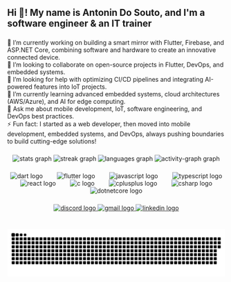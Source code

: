 <h2 align="left">Hi 👋! My name is Antonin Do Souto, and I'm a software engineer & an IT trainer</h2>

###

<p align="left">🔭 I’m currently working on building a smart mirror with Flutter, Firebase, and ASP.NET Core, combining software and hardware to create an innovative connected device.<br>👯 I’m looking to collaborate on open-source projects in Flutter, DevOps, and embedded systems.<br>🤝 I’m looking for help with optimizing CI/CD pipelines and integrating AI-powered features into IoT projects.<br>🌱 I’m currently learning advanced embedded systems, cloud architectures (AWS/Azure), and AI for edge computing.<br>💬 Ask me about mobile development, IoT, software engineering, and DevOps best practices.<br>⚡ Fun fact: I started as a web developer, then moved into mobile development, embedded systems, and DevOps, always pushing boundaries to build cutting-edge solutions!</p>

###

<div align="center">
  <img src="https://github-readme-stats.vercel.app/api?username=avainfo&hide_title=true&hide_rank=false&show_icons=true&include_all_commits=true&count_private=false&disable_animations=false&theme=radical&locale=en&hide_border=false" height="150" alt="stats graph"  />
  <img src="https://streak-stats.demolab.com?user=avainfo&locale=en&mode=daily&theme=radical&hide_border=false&border_radius=15" height="150" alt="streak graph"  />
  <img src="https://github-readme-stats.vercel.app/api/top-langs?username=avainfo&locale=en&hide_title=true&layout=compact&card_width=320&langs_count=7&theme=radical&hide_border=false" height="150" alt="languages graph"  />
  <img src="https://github-readme-activity-graph.vercel.app/graph?username=avainfo&theme=redical&area=true&radius=15&hide_title=true" height="250" alt="activity-graph graph"  />
</div>

###

<div align="center">
  <img src="https://cdn.jsdelivr.net/gh/devicons/devicon/icons/dart/dart-original.svg" height="50" alt="dart logo"  />
  <img width="25" />
  <img src="https://cdn.jsdelivr.net/gh/devicons/devicon/icons/flutter/flutter-original.svg" height="50" alt="flutter logo"  />
  <img width="25" />
  <img src="https://cdn.jsdelivr.net/gh/devicons/devicon/icons/javascript/javascript-original.svg" height="50" alt="javascript logo"  />
  <img width="25" />
  <img src="https://cdn.jsdelivr.net/gh/devicons/devicon/icons/typescript/typescript-original.svg" height="50" alt="typescript logo"  />
  <img width="25" />
  <img src="https://cdn.jsdelivr.net/gh/devicons/devicon/icons/react/react-original.svg" height="50" alt="react logo"  />
  <img width="25" />
  <img src="https://cdn.jsdelivr.net/gh/devicons/devicon/icons/c/c-original.svg" height="50" alt="c logo"  />
  <img width="25" />
  <img src="https://cdn.jsdelivr.net/gh/devicons/devicon/icons/cplusplus/cplusplus-original.svg" height="50" alt="cplusplus logo"  />
  <img width="25" />
  <img src="https://cdn.jsdelivr.net/gh/devicons/devicon/icons/csharp/csharp-original.svg" height="50" alt="csharp logo"  />
  <img width="25" />
  <img src="https://cdn.jsdelivr.net/gh/devicons/devicon/icons/dotnetcore/dotnetcore-original.svg" height="50" alt="dotnetcore logo"  />
</div>

###

<div align="center">
  <a href="https://discordapp.com/users/antotor" target="_blank">
    <img src="https://img.shields.io/static/v1?message=Discord&logo=discord&label=&color=7289DA&logoColor=white&labelColor=&style=for-the-badge" height="35" alt="discord logo"  />
  </a>
  <a href="antonindosouto@gmail.com" target="_blank">
    <img src="https://img.shields.io/static/v1?message=Gmail&logo=gmail&label=&color=D14836&logoColor=white&labelColor=&style=for-the-badge" height="35" alt="gmail logo"  />
  </a>
  <a href="https://www.linkedin.com/in/antonin-do-souto/" target="_blank">
    <img src="https://img.shields.io/static/v1?message=LinkedIn&logo=linkedin&label=&color=0077B5&logoColor=white&labelColor=&style=for-the-badge" height="35" alt="linkedin logo"  />
  </a>
</div>

###

<br clear="both">

<img src="https://raw.githubusercontent.com/avainfo/avainfo/output/snake.svg" alt="Snake animation" />

###
